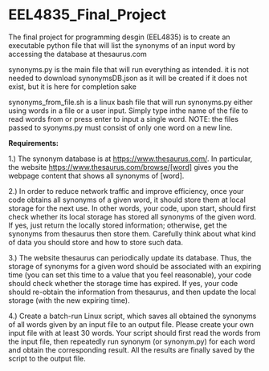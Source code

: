 # EEL4835_Final_Project
The final project for programming desgin (EEL4835) is to create an executable python file that will list the synonyms of an input word by accessing the database at thesaurus.com

synonyms.py is the main file that will run everything as intended. it is not needed to download synonymsDB.json as it will be created if it does not exist, but it is here for completion sake

synonyms_from_file.sh is a linux bash file that will run synonyms.py either using words in a file or a user input. Simply type inthe name of the file to read words from or press enter to input a single word. 
NOTE: the files passed to syonyms.py must consist of only one word on a new line. 

**Requirements:**
 
 1.) The synonym database is at https://www.thesaurus.com/. In particular, the website  https://www.thesaurus.com/browse/[word] gives  you the webpage content  that shows all synonyms of [word]. 
  
  2.) In  order  to  reduce  network  traffic  and  improve  efficiency,  once  your  code  obtains  all  synonyms of a given word, it should store them at local storage for the next use. In other words,  your  code,  upon  start,  should  first  check  whether  its  local  storage  has  stored  all  synonyms of the given word. If yes, just return the locally stored information; otherwise, get the synonyms from thesaurus then store them. Carefully think about what kind of data you should store and how to store such data. 
  
  3.) The website thesaurus can periodically update its database. Thus, the storage of synonyms for  a  given  word  should  be  associated  with  an  expiring  time  (you  can  set  this  time  to  a  value  that  you  feel  reasonable),  your  code  should  check  whether  the  storage  time  has  expired. If yes, your code should re-obtain the information from thesaurus, and then update the local storage (with the new expiring time).  
  
  4.) Create a batch-run Linux script, which saves all obtained the synonyms of all words given by an input file to an output file. Please create your own input file with at least 30 words. Your script should first read the words from the input file, then repeatedly run synonym (or  synonym.py)  for  each  word  and  obtain  the  corresponding  result.  All  the  results  are  finally saved by the script to the output file.  
